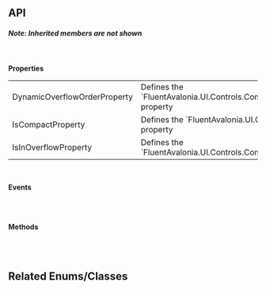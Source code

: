 ## API

<h5>Note: Inherited members are not shown</h5>
<br />

**Properties**

<table class="resourceTable">
<tr>
<td class="nameCell">DynamicOverflowOrderProperty</td>
<td>Defines the `FluentAvalonia.UI.Controls.CommandBarElementContainer.DynamicOverflowOrder` property
</td>
</tr>
<tr>
<td class="nameCell">IsCompactProperty</td>
<td>Defines the `FluentAvalonia.UI.Controls.CommandBarElementContainer.IsCompact` property
</td>
</tr>
<tr>
<td class="nameCell">IsInOverflowProperty</td>
<td>Defines the `FluentAvalonia.UI.Controls.CommandBarElementContainer.IsInOverflow` property
</td>
</tr>
</table>


<br />

**Events**

<table class="resourceTable">
</table>


<br />

**Methods**

<table class="resourceTable">
</table>


<br />

## Related Enums/Classes



